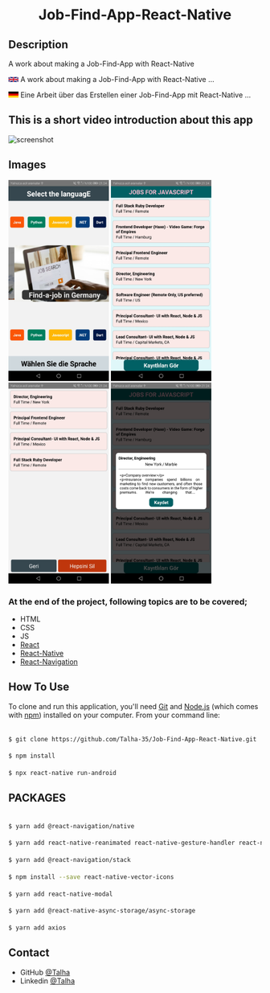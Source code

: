 
<h1 align="center">Job-Find-App-React-Native</h1>

## Description

A work about making a Job-Find-App with React-Native

<img src= "overview/eng.png" width =20 >  A work about making a Job-Find-App with React-Native ...

<img src= "overview/de.png" width =20 >   Eine Arbeit über das Erstellen einer Job-Find-App mit React-Native ...

## This is a short video introduction about this app

![screenshot](overview/Screenshot.gif)

## Images

<img src= "overview/Screenshot1.jpg" width =200 > <img src= "overview/Screenshot2.jpg" width =200 >
<img src= "overview/Screenshot3.jpg" width =200 > <img src= "overview/Screenshot4.jpg" width =200 >


### At the end of the project, following topics are to be covered;

- HTML
- CSS
- JS
- [React](https://reactjs.org/)
- [React-Native](https://reactnative.dev/)
- [React-Navigation](https://reactnavigation.org/)



## How To Use

To clone and run this application, you'll need [Git](https://git-scm.com) and [Node.js](https://nodejs.org/en/download/) (which comes with [npm](http://npmjs.com)) installed on your computer. From your command line:

```bash

$ git clone https://github.com/Talha-35/Job-Find-App-React-Native.git

$ npm install

$ npx react-native run-android
```

## PACKAGES

```bash

$ yarn add @react-navigation/native

$ yarn add react-native-reanimated react-native-gesture-handler react-native-screens react-native-safe-area-context @react-native-community/masked-view

$ yarn add @react-navigation/stack

$ npm install --save react-native-vector-icons

$ yarn add react-native-modal

$ yarn add @react-native-async-storage/async-storage

$ yarn add axios
```

## Contact

- GitHub [@Talha](https://github.com/Talha-35)
- Linkedin [@Talha](https://www.linkedin.com/in/talha-%C3%BClk%C3%BCmen-4854391b8/)

